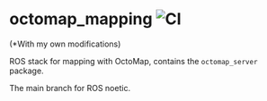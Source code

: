 octomap_mapping ![CI](https://github.com/OctoMap/octomap_mapping/workflows/CI/badge.svg)
===============

(*With my own modifications)

ROS stack for mapping with OctoMap, contains the `octomap_server` package.

The main branch for ROS noetic.
